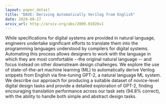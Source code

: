 ```yaml
---
layout: paper_detail
title: "DAVE: Deriving Automatically Verilog from English"
date: 2020-08-27
arxiv_url: http://arxiv.org/abs/2009.01026v1
---
```


While specifications for digital systems are provided in natural language, engineers undertake significant efforts to translate them into the programming languages understood by compilers for digital systems. Automating this process allows designers to work with the language in which they are most comfortable --the original natural language -- and focus instead on other downstream design challenges. We explore the use of state-of-the-art machine learning (ML) to automatically derive Verilog snippets from English via fine-tuning GPT-2, a natural language ML system. We describe our approach for producing a suitable dataset of novice-level digital design tasks and provide a detailed exploration of GPT-2, finding encouraging translation performance across our task sets (94.8% correct), with the ability to handle both simple and abstract design tasks.
